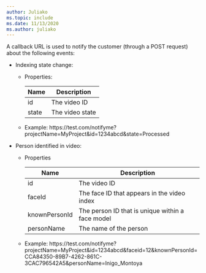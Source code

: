 ```yaml
---
author: Juliako
ms.topic: include
ms.date: 11/13/2020
ms.author: juliako
---
```


A callback URL is used to notify the customer (through a POST request) about the following events:

- Indexing state change: 
   - Properties:    
    
      |Name|Description|
      |---|---|
      |id|The video ID|
      |state|The video state|  

   - Example: https:\//test.com/notifyme?projectName=MyProject&id=1234abcd&state=Processed

- Person identified in video:
  - Properties
    
      |Name|Description|
      |---|---|
      |id| The video ID|
      |faceId|The face ID that appears in the video index|
      |knownPersonId|The person ID that is unique within a face model|
      |personName|The name of the person|
        
   - Example: https:\//test.com/notifyme?projectName=MyProject&id=1234abcd&faceid=12&knownPersonId=CCA84350-89B7-4262-861C-3CAC796542A5&personName=Inigo_Montoya 
